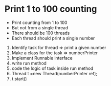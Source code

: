 # Print 1 to 100 counting

* Print counting from 1 to 100
* But not from a single thread
* There should be 100 threads
* Each thread should print a single number

1. Identify task for thread => print a given number
2. Make a class for the task => numberPrinter
3. Implement Runnable interface
4. write run method
5. code the logic of task inside run method
6. Thread t =new Thread(numberPrinter ref);
7. t.start()
